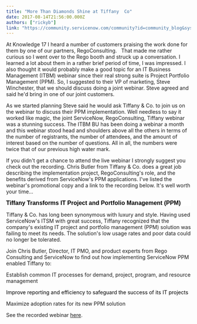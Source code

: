 ```yaml
---
title: "More Than Diamonds Shine at Tiffany  Co"
date: 2017-08-14T21:56:00.000Z
authors: ["rickyb"]
link: "https://community.servicenow.com/community?id=community_blog&sys_id=829c6ee1dbd0dbc01dcaf3231f961975"
---
```

<p>At Knowledge 17 I heard a number of customers praising the work done for them by one of our partners, RegoConsulting.   That made me rather curious so I went over to the Rego booth and struck up a conversation. I learned a lot about them in a rather brief period of time, I was impressed. I also thought it would probably make a good topic for an IT Business Management (ITBM) webinar since their real strong suite is Project Portfolio Management (PPM). So, I suggested to their VP of marketing, Steve Winchester, that we should discuss doing a joint webinar. Steve agreed and said he'd bring in one of our joint customers.</p><p>As we started planning Steve said he would ask Tiffany &amp; Co. to join us on the webinar to discuss their PPM implementation. Well needless to say it worked like magic, the joint ServiceNow, RegoConsulting, Tiffany webinar was a stunning success. The ITBM BU has been doing a webinar a month and this webinar stood head and shoulders above all the others in terms of the number of registrants, the number of attendees, and the amount of interest based on the number of questions. All in all, the numbers were twice that of our previous high water mark. </p><p>If you didn't get a chance to attend the live webinar I strongly suggest you check out the recording. Chris Butler from Tiffany &amp; Co. does a great job describing the implementation project, RegoConsulting's role, and the benefits derived from ServiceNow's PPM applications. I've listed the webinar's promotional copy and a link to the recording below. It's well worth your time…</p><p></p><p style="background: white;"><strong style="color: black; font-size: 12.0pt; font-family: 'Arial',sans-serif;">Tiffany Transforms IT Project and Portfolio Management (PPM)</strong></p><p>Tiffany &amp; Co. has long been synonymous with luxury and style. Having used ServiceNow's ITSM with great success, Tiffany recognized that the company's existing IT project and portfolio management (PPM) solution was failing to meet its needs. The solution's low usage rates and poor data could no longer be tolerated.</p><p>Join Chris Butler, Director, IT PMO, and product experts from Rego Consulting and ServiceNow to find out how implementing ServiceNow PPM enabled Tiffany to:</p><p>Establish common IT processes for demand, project, program, and resource management</p><p><span style="color: black;">Improve reporting and efficiency to safeguard the success of its IT projects</span></p><p>Maximize adoption rates for its new PPM solution</p><p>See the recorded webinar <a title="ww.servicenow.com/lpwbr/tiffany-transforms-it-project-and-portfolio-management.html" href="https://www.servicenow.com/lpwbr/tiffany-transforms-it-project-and-portfolio-management.html">here</a>.</p>